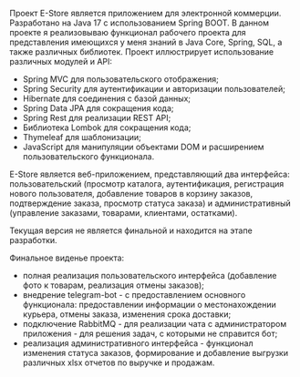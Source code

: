 Проект E-Store является приложением для электронной коммерции. Разработано на Java 17 с использованием Spring BOOT. В данном проекте я реализовываю функционал рабочего проекта для представления имеющихся у меня знаний в Java Core, Spring, SQL, а также различных библиотек. Проект иллюстрирует использование различных модулей и API:

- Spring MVC для пользовательского отображения;
- Spring Security для аутентификации и авторизации пользователей;
- Hibernate для соединения с базой данных;
- Spring Data JPA для сокращения кода;
- Spring Rest для реализации REST API;
- Библиотека Lombok для сокращения кода;
- Thymeleaf для шаблонизации;
- JavaScript для манипуляции объектами DOM и расширением пользовательского функционала.

E-Store является веб-приложением, представляющий два интерфейса: пользовательский (просмотр каталога, аутентификация, регистрация нового пользователя, добавление товаров в корзину заказов, подтверждение заказа, просмотр статуса заказа) и административный (управление заказами, товарами, клиентами, остатками).

Текущая версия не является финальной и находится на этапе разработки. 

Финальное виденье проекта:
- полная реализация пользовательского интерфейса (добавление фото к товарам, реализация отмены заказов);
- внедрение telegram-bot - с предоставлением основного функционала: предоставлении информации о местонахождении курьера, отмены заказа, изменения срока доставки;
- подключение RabbitMQ - для реализации чата с администратором приложения - для решения задач, с которыми не справится бот;
- реализация административного интерфейса - функционал изменения статуса заказов, формирование и добавление выгрузки различных xlsx отчетов по выручке и продажам.

